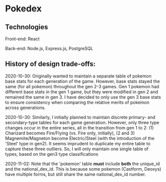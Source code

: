 # Pokedex

## Technologies

Front-end: React

Back-end: Node.js, Express.js, PostgreSQL

## History of design trade-offs:

2020-10-30: Originally wanted to maintain a separate table of pokemon base stats for each generation of the game. However, base stats stayed the same (for all pokemon) throughout the gen 2-3 games. Gen 1 pokemon had different base stats in the gen 1 game, but they were modified in gen 2 and remained the same in gen 3. I have decided to only use the gen 3 base stats to ensure consistency when comparing the relative merits of pokemon across generations.

2020-10-30: Similarly, I initially planned to maintain discrete primary- and secondary-type tables for each game generation. However, only three type changes occur in the entire series, all in the transition from gen 1 to 2: (1) Charizard becomes Fire/Flying (vs. Fire only, initially), (2 and 3) Magnemite/Magneton become Electric/Steel (with the introduction of the 'Steel' type in gen2). It seems imprudent to duplicate my entire table to capture these three outliers. So, I will only maintain one single table of types, based on the gen3 type classifications

2020-11-02: Note that the 'pokemon' table **must** include **both** the unique_id and the national_dex_id. This is because some pokemon (Castform, Deoxys) have multiple forms, but still share the same national_dex_id number.
